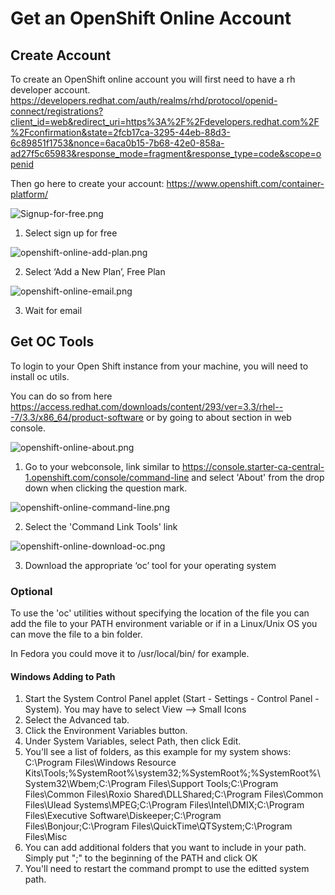 # Get an OpenShift Online Account

## Create Account

To create an OpenShift online account you will first need to have a rh developer account.
https://developers.redhat.com/auth/realms/rhd/protocol/openid-connect/registrations?client_id=web&redirect_uri=https%3A%2F%2Fdevelopers.redhat.com%2F%2Fconfirmation&state=2fcb17ca-3295-44eb-88d3-6c89851f1753&nonce=6aca0b15-7b68-42e0-858a-ad27f5c65983&response_mode=fragment&response_type=code&scope=openid 

Then go here to create your account: https://www.openshift.com/container-platform/

![Signup-for-free.png](./../images/00-lab-images/Signup-for-free.png)

1. Select sign up for free

![openshift-online-add-plan.png](./../images/00-lab-images/openshift-online-add-plan.png)

2. Select ‘Add a New Plan’, Free Plan

![openshift-online-email.png](./../images/00-lab-images/openshift-online-email.png)

3. Wait for email

## Get OC Tools

To login to your Open Shift instance from your machine, you will need to install oc utils. 

You can do so from here 
https://access.redhat.com/downloads/content/293/ver=3.3/rhel---7/3.3/x86_64/product-software
or by going to about section in web console.

![openshift-online-about.png](./../images/00-lab-images/openshift-online-about.png)

1. Go to your webconsole, link similar to https://console.starter-ca-central-1.openshift.com/console/command-line
and select 'About' from the drop down when clicking the question mark. 

![openshift-online-command-line.png](./../images/00-lab-images/openshift-online-command-line.png)

2. Select the 'Command Link Tools' link

![openshift-online-download-oc.png](./../images/00-lab-images/openshift-online-download-oc.png)

3. Download the appropriate ‘oc’ tool for your operating system

### Optional
To use the 'oc' utilities without specifying the location of the file you can add the file to your PATH environment variable or if in a Linux/Unix OS you can move the file to a bin folder. 

In Fedora you could move it to /usr/local/bin/ for example. 

#### Windows Adding to Path
1. Start the System Control Panel applet (Start - Settings - Control Panel - System). You may have to select View --> Small Icons
2. Select the Advanced tab.
3. Click the Environment Variables button.
4. Under System Variables, select Path, then click Edit.
5. You'll see a list of folders, as this example for my system shows: C:\Program Files\Windows Resource Kits\Tools\;%SystemRoot%\system32;%SystemRoot%;%SystemRoot%\System32\Wbem;C:\Program Files\Support Tools\;C:\Program Files\Common Files\Roxio Shared\DLLShared;C:\Program Files\Common Files\Ulead Systems\MPEG;C:\Program Files\Intel\DMIX;C:\Program Files\Executive Software\Diskeeper\;C:\Program Files\Bonjour\;C:\Program Files\QuickTime\QTSystem\;C:\Program Files\Misc
6. You can add additional folders that you want to include in your path. Simply put "<folder to add>;" to the beginning of the PATH and click OK
7. You'll need to restart the command prompt to use the editted system path. 

